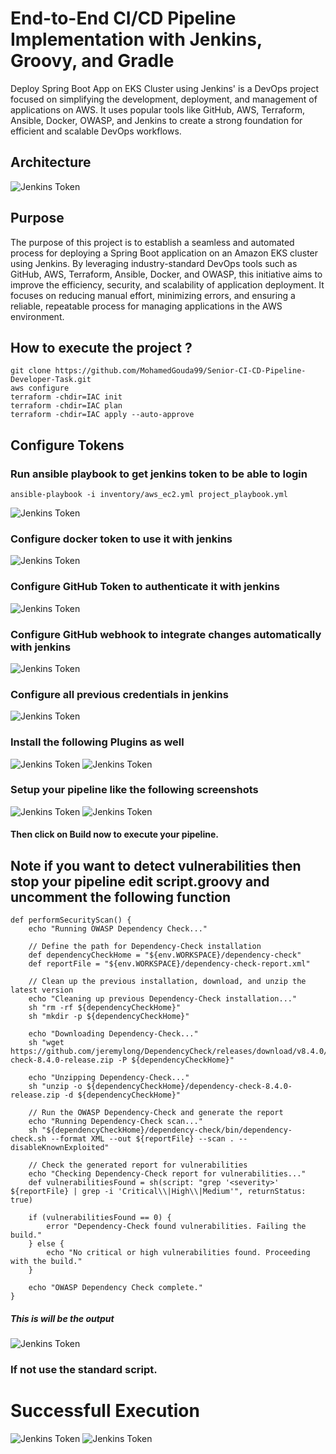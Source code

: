 # End-to-End CI/CD Pipeline Implementation with Jenkins, Groovy, and Gradle

Deploy Spring Boot App on EKS Cluster using Jenkins' is a DevOps project focused on simplifying the development, deployment, and management of applications on AWS. It uses popular tools like GitHub, AWS, Terraform, Ansible, Docker, OWASP, and Jenkins to create a strong foundation for efficient and scalable DevOps workflows.

## Architecture 

![Jenkins Token](screenshots/Block_diagram.png)

## Purpose
The purpose of this project is to establish a seamless and automated process for deploying a Spring Boot application on an Amazon EKS cluster using Jenkins. By leveraging industry-standard DevOps tools such as GitHub, AWS, Terraform, Ansible, Docker, and OWASP, this initiative aims to improve the efficiency, security, and scalability of application deployment. It focuses on reducing manual effort, minimizing errors, and ensuring a reliable, repeatable process for managing applications in the AWS environment.


## How to execute the project ?
```
git clone https://github.com/MohamedGouda99/Senior-CI-CD-Pipeline-Developer-Task.git
aws configure
terraform -chdir=IAC init
terraform -chdir=IAC plan
terraform -chdir=IAC apply --auto-approve 
```
## Configure Tokens
### Run ansible playbook to get jenkins token to be able to login
```
ansible-playbook -i inventory/aws_ec2.yml project_playbook.yml
``` 
![Jenkins Token](screenshots/jenkins_token.png)

### Configure docker token to use it with jenkins

![Jenkins Token](screenshots/docker_token.png)

### Configure GitHub Token to authenticate it with jenkins

![Jenkins Token](screenshots/github_token.png)

### Configure GitHub webhook to integrate changes automatically with jenkins

![Jenkins Token](screenshots/github_webhook.png)

### Configure all previous credentials in jenkins

![Jenkins Token](screenshots/jenkins_creds.png)

### Install the following Plugins as well

![Jenkins Token](screenshots/aws_plugin.png)
![Jenkins Token](screenshots/owasp_plugin.png)

### Setup your pipeline like the following screenshots

![Jenkins Token](screenshots/pipeline_configure.png)
![Jenkins Token](screenshots/image.png)

#### Then click on Build now to execute your pipeline.
## Note if you want to detect vulnerabilities then stop your pipeline edit script.groovy and uncomment the following function

```
def performSecurityScan() {
    echo "Running OWASP Dependency Check..."
    
    // Define the path for Dependency-Check installation
    def dependencyCheckHome = "${env.WORKSPACE}/dependency-check"
    def reportFile = "${env.WORKSPACE}/dependency-check-report.xml"
    
    // Clean up the previous installation, download, and unzip the latest version
    echo "Cleaning up previous Dependency-Check installation..."
    sh "rm -rf ${dependencyCheckHome}"
    sh "mkdir -p ${dependencyCheckHome}"
    
    echo "Downloading Dependency-Check..."
    sh "wget https://github.com/jeremylong/DependencyCheck/releases/download/v8.4.0/dependency-check-8.4.0-release.zip -P ${dependencyCheckHome}"
    
    echo "Unzipping Dependency-Check..."
    sh "unzip -o ${dependencyCheckHome}/dependency-check-8.4.0-release.zip -d ${dependencyCheckHome}"
    
    // Run the OWASP Dependency-Check and generate the report
    echo "Running Dependency-Check scan..."
    sh "${dependencyCheckHome}/dependency-check/bin/dependency-check.sh --format XML --out ${reportFile} --scan . --disableKnownExploited"
    
    // Check the generated report for vulnerabilities
    echo "Checking Dependency-Check report for vulnerabilities..."
    def vulnerabilitiesFound = sh(script: "grep '<severity>' ${reportFile} | grep -i 'Critical\\|High\\|Medium'", returnStatus: true)
    
    if (vulnerabilitiesFound == 0) {
        error "Dependency-Check found vulnerabilities. Failing the build."
    } else {
        echo "No critical or high vulnerabilities found. Proceeding with the build."
    }
    
    echo "OWASP Dependency Check complete."
}
```

##### This is will be the output

![Jenkins Token](screenshots/vul_detection.png)

### If not use the standard script.

# Successfull Execution
![Jenkins Token](screenshots/success_pipeline.png)
![Jenkins Token](screenshots/browse_app.png)